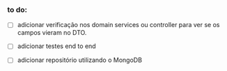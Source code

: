 ### to do:

- [ ] adicionar verificação nos domain services ou controller para ver se os campos vieram no DTO.

- [ ] adicionar testes end to end
- [ ] adicionar repositório utilizando o MongoDB

